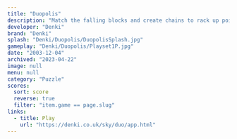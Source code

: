 ```yaml
---
title: "Duopolis"
description: "Match the falling blocks and create chains to rack up points"
developer: "Denki"
brand: "Denki"
splash: "Denki/Duopolis/DuopolisSplash.jpg"
gameplay: "Denki/Duopolis/Playset1P.jpg"
date: "2003-12-04"
archived: "2023-04-22"
image: null
menu: null
category: "Puzzle"
scores:
  sort: score
  reverse: true
  filter: "item.game == page.slug"
links:
  - title: Play
    url: "https://denki.co.uk/sky/duo/app.html"
---
```

